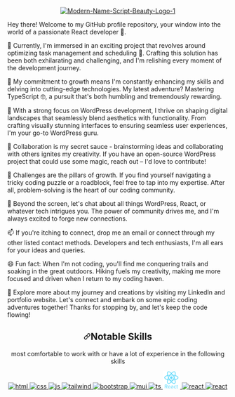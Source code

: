 <p align="center" dir="auto">
<a href="https://sarah.nitroxis.org/"><img src="https://i.ibb.co/8YP2ZT4/Modern-Name-Script-Beauty-Logo-1.png" alt="Modern-Name-Script-Beauty-Logo-1" border="0"></a>
</p>

Hey there! Welcome to my GitHub profile repository, your window into the world of a passionate React developer 🚀.

🔭 Currently, I'm immersed in an exciting project that revolves around optimizing task management and scheduling 📅. Crafting this solution has been both exhilarating and challenging, and I'm relishing every moment of the development journey.

🌱 My commitment to growth means I'm constantly enhancing my skills and delving into cutting-edge technologies. My latest adventure? Mastering TypeScript 🤓, a pursuit that's both humbling and tremendously rewarding.

💼 With a strong focus on WordPress development, I thrive on shaping digital landscapes that seamlessly blend aesthetics with functionality. From crafting visually stunning interfaces to ensuring seamless user experiences, I'm your go-to WordPress guru.

👯 Collaboration is my secret sauce - brainstorming ideas and collaborating with others ignites my creativity. If you have an open-source WordPress project that could use some magic, reach out – I'd love to contribute!

🤔 Challenges are the pillars of growth. If you find yourself navigating a tricky coding puzzle or a roadblock, feel free to tap into my expertise. After all, problem-solving is the heart of our coding community.

💬 Beyond the screen, let's chat about all things WordPress, React, or whatever tech intrigues you. The power of community drives me, and I'm always excited to forge new connections.

📫 If you're itching to connect, drop me an email or connect through my other listed contact methods. Developers and tech enthusiasts, I'm all ears for your ideas and queries.

😄 Fun fact: When I'm not coding, you'll find me conquering trails and soaking in the great outdoors. Hiking fuels my creativity, making me more focused and driven when I return to my coding haven.

🔗 Explore more about my journey and creations by visiting my LinkedIn and portfolio website. Let's connect and embark on some epic coding adventures together! Thanks for stopping by, and let's keep the code flowing!

<h2 align="center" dir="auto"><a id="user-content-notable-skills" class="anchor" aria-hidden="true" href="#notable-skills"><svg class="octicon octicon-link" viewBox="0 0 16 16" version="1.1" width="16" height="16" aria-hidden="true"><path fill-rule="evenodd" d="M7.775 3.275a.75.75 0 001.06 1.06l1.25-1.25a2 2 0 112.83 2.83l-2.5 2.5a2 2 0 01-2.83 0 .75.75 0 00-1.06 1.06 3.5 3.5 0 004.95 0l2.5-2.5a3.5 3.5 0 00-4.95-4.95l-1.25 1.25zm-4.69 9.64a2 2 0 010-2.83l2.5-2.5a2 2 0 012.83 0 .75.75 0 001.06-1.06 3.5 3.5 0 00-4.95 0l-2.5 2.5a3.5 3.5 0 004.95 4.95l1.25-1.25a.75.75 0 00-1.06-1.06l-1.25 1.25a2 2 0 01-2.83 0z"></path></svg></a>Notable Skills</h2>
<p align="center" dir="auto">most comfortable to work with or have a lot of experience in the following skills</p>
<p align="center" dir="auto">
  <a href="" rel="nofollow">
    <img src="https://www.freeiconspng.com/thumbs/html5-icon/html5-icon-1.png" alt="html" width="40" height="40" style="max-width: 100%;">
  </a>
  <a href="" rel="nofollow">
    <img src="https://cdn-icons-png.flaticon.com/512/5968/5968242.png" alt="css" width="40" height="40" style="max-width: 100%;">
  </a>
  <a href="" rel="nofollow">
    <img src="https://cdn.iconscout.com/icon/free/png-256/javascript-2038874-1720087.png" alt="js" width="40" height="40" style="max-width: 100%;">
  </a>
  <a href="" rel="nofollow">
    <img src="https://uxwing.com/wp-content/themes/uxwing/download/brands-and-social-media/tailwind-css-icon.png" alt="tailwind" width="40" height="40" style="max-width: 100%;">
  </a>
  <a href="" rel="nofollow">
    <img src="https://cdn-icons-png.flaticon.com/512/5968/5968672.png" alt="bootstrap" width="40" height="40" style="max-width: 100%;">
  </a>
  <a href="" rel="nofollow">
    <img src="https://mui.com/static/logo.png" alt="mui" width="40" height="40" style="max-width: 100%;">
  </a>
  <a href="" rel="nofollow">
    <img src="https://cdn-icons-png.flaticon.com/512/919/919832.png" alt="ts" width="40" height="40" style="max-width: 100%;">
  </a>
  <a href="https://reactjs.org/" rel="nofollow">
    <img src="https://raw.githubusercontent.com/devicons/devicon/master/icons/react/react-original-wordmark.svg" alt="react" width="40" height="40" style="max-width: 100%;">
  </a>
  <a href="https://reactjs.org/" rel="nofollow">
    <img src="https://cdn-icons-png.flaticon.com/512/174/174881.png" alt="react" width="40" height="40" style="max-width: 100%;">
  </a>
    <a href="https://reactjs.org/" rel="nofollow">
    <img src="https://d2eip9sf3oo6c2.cloudfront.net/playlists/square_covers/000/505/265/square_480/chakra-lv1.png" alt="react" width="40" height="40" style="max-width: 100%;">
  </a>

</p>
